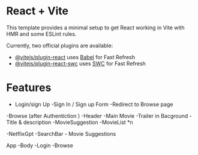 # React + Vite

This template provides a minimal setup to get React working in Vite with HMR and some ESLint rules.

Currently, two official plugins are available:

- [@vitejs/plugin-react](https://github.com/vitejs/vite-plugin-react/blob/main/packages/plugin-react/README.md) uses [Babel](https://babeljs.io/) for Fast Refresh
- [@vitejs/plugin-react-swc](https://github.com/vitejs/vite-plugin-react-swc) uses [SWC](https://swc.rs/) for Fast Refresh

# Features 
- Login/sign Up 
    -Sign In / Sign up Form 
    -Redirect to Browse page 

-Browse (after Authentiction )
    -Header
    -Main Movie
        -Trailer in Bacground 
        -Title & description 
        -MovieSuggestion 
            -MovieList *n 

-NetflixGpt
    -SearchBar
    - Movie Suggestions



App
    -Body
        -Login
        -Browse    